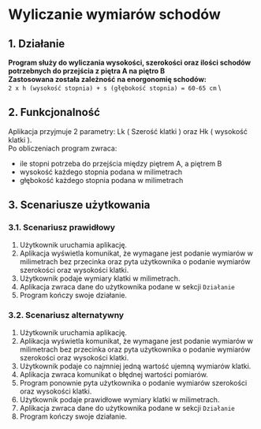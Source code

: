 # Wyliczanie wymiarów schodów

## 1. Działanie
**Program służy do wyliczania wysokości, szerokości oraz ilości schodów potrzebnych do przejścia z piętra A na piętro B \
Zastosowana została zależność na enorgonomię schodów:** \
`2 x h (wysokość stopnia) + s (głębokość stopnia) = 60-65 cm` \

## 2. Funkcjonalność
Aplikacja przyjmuje 2 parametry: Lk ( Szerość klatki ) oraz Hk ( wysokość klatki ). \
Po obliczeniach program zwraca:
- ile stopni potrzeba do przejścia między piętrem A, a piętrem B
- wysokość każdego stopnia podana w milimetrach
- głębokość każdego stopnia podana w milimetrach

## 3. Scenariusze użytkowania

### 3.1. Scenariusz prawidłowy

1) Użytkownik uruchamia aplikację.
2) Aplikacja wyświetla komunikat, że wymagane jest podanie wymiarów w milimetrach bez przecinka oraz pyta użytkownika o podanie wymiarów szerokości oraz wysokości klatki.
3) Użytkownik podaje wymiary klatki w milimetrach.
4) Aplikacja zwraca dane do użytkownika podane w sekcji `Działanie`
5) Program kończy swoje działanie.

### 3.2. Scenariusz alternatywny

1) Użytkownik uruchamia aplikację.
2) Aplikacja wyświetla komunikat, że wymagane jest podanie wymiarów w milimetrach bez przecinka oraz pyta użytkownika o podanie wymiarów szerokości oraz wysokości klatki.
3) Użytkownik podaje co najmniej jedną wartość ujemną wymiarów klatki.
4) Aplikacja zwraca komunikat o błędnej wartości pomiarów.
5) Program ponownie pyta użytkownika o podanie wymiarów szerokości oraz wysokości klatki.
6) Użytkownik podaje prawidłowe wymiary klatki w milimetrach.
7) Aplikacja zwraca dane do użytkownika podane w sekcji `Działanie`
8) Program kończy swoje działanie.
